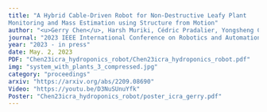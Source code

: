 ```yaml
---
title: "A Hybrid Cable-Driven Robot for Non-Destructive Leafy Plant
Monitoring and Mass Estimation using Structure from Motion"
author: "<u>Gerry Chen</u>, Harsh Muriki, Cédric Pradalier, Yongsheng Chen, and Frank Dellaert"
journal: "2023 IEEE International Conference on Robotics and Automation (ICRA)"
year: "2023 - in press"
date: May. 2, 2023
PDF: "Chen23icra_hydroponics_robot/Chen23icra_hydroponics_robot.pdf"
img: "system_with_plants_3_compressed.jpg"
category: "proceedings"
arxiv: "https://arxiv.org/abs/2209.08690"
Video: "https://youtu.be/D3NuSUnuYfk"
Poster: "Chen23icra_hydroponics_robot/poster_icra_gerry.pdf"
---
```


